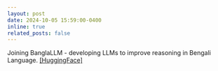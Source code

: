 ```yaml
---
layout: post
date: 2024-10-05 15:59:00-0400
inline: true
related_posts: false
---
```


Joining BanglaLLM - developing LLMs to improve reasoning in Bengali Language. [[HuggingFace]](https://huggingface.co/BanglaLLM) 
